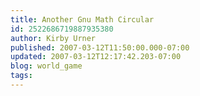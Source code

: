 ```yaml
---
title: Another Gnu Math Circular
id: 2522686719887935380
author: Kirby Urner
published: 2007-03-12T11:50:00.000-07:00
updated: 2007-03-12T12:17:42.203-07:00
blog: world_game
tags: 
---
```


